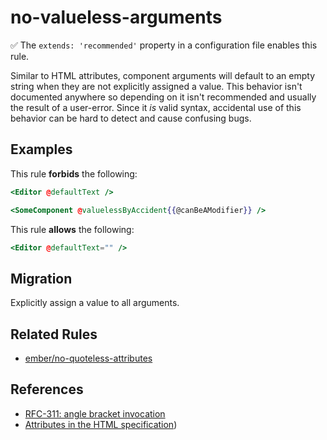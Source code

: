 # no-valueless-arguments

✅ The `extends: 'recommended'` property in a configuration file enables this rule.

Similar to HTML attributes, component arguments will default to an empty string when they are not explicitly assigned a value. This behavior isn't documented anywhere so depending on it isn't recommended  and usually the result of a user-error. Since it _is_ valid syntax, accidental use of this behavior can be hard to detect and cause confusing bugs.

## Examples

This rule **forbids** the following:

```hbs
<Editor @defaultText />
```

```hbs
<SomeComponent @valuelessByAccident{{@canBeAModifier}} />
```

This rule **allows** the following:

```hbs
<Editor @defaultText="" />
```

## Migration

Explicitly assign a value to all arguments.

## Related Rules

- [ember/no-quoteless-attributes](no-quoteless-attributes.md)

## References

- [RFC-311: angle bracket invocation](https://emberjs.github.io/rfcs/0311-angle-bracket-invocation.html)
- [Attributes in the HTML specification](https://html.spec.whatwg.org/#syntax-attributes))
